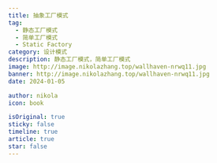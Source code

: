 ```yaml
---
title: 抽象工厂模式
tag:
  - 静态工厂模式
  - 简单工厂模式
  - Static Factory
category: 设计模式
description: 静态工厂模式，简单工厂模式
image: http://image.nikolazhang.top/wallhaven-nrwq11.jpg
banner: http://image.nikolazhang.top/wallhaven-nrwq11.jpg
date: 2024-01-05

author: nikola
icon: book

isOriginal: true
sticky: false
timeline: true
article: true
star: false
---
```

